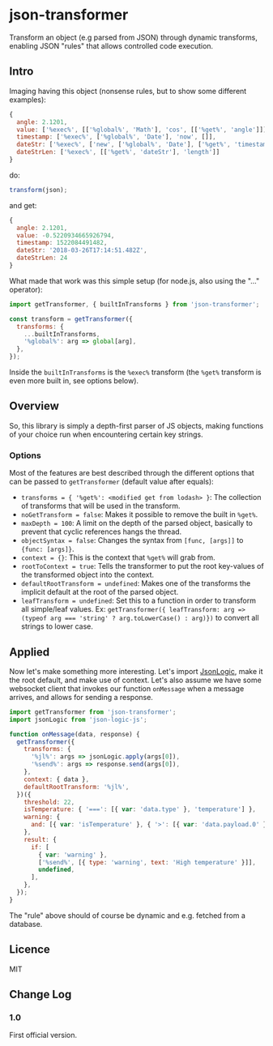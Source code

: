 # json-transformer

Transform an object (e.g parsed from JSON) through dynamic transforms, enabling JSON "rules" that allows controlled code execution.

## Intro

Imaging having this object (nonsense rules, but to show some different examples):

```js
{
  angle: 2.1201,
  value: ['%exec%', [['%global%', 'Math'], 'cos', [['%get%', 'angle']]]],
  timestamp: ['%exec%', ['%global%', 'Date'], 'now', []],
  dateStr: ['%exec%', ['new', ['%global%', 'Date'], ['%get%', 'timestamp'], 'toISOString', []]],
  dateStrLen: ['%exec%', [['%get%', 'dateStr'], 'length']]
}
```

do:

```js
transform(json);
```

and get:

```js
{
  angle: 2.1201,
  value: -0.5220934665926794,
  timestamp: 1522084491482,
  dateStr: '2018-03-26T17:14:51.482Z',
  dateStrLen: 24
}
```

What made that work was this simple setup (for node.js, also using the "..." operator):

```js
import getTransformer, { builtInTransforms } from 'json-transformer';

const transform = getTransformer({
  transforms: {
    ...builtInTransforms,
    '%global%': arg => global[arg],
  },
});
```

Inside the `builtInTransforms` is the `%exec%` transform (the `%get%` transform is even more built in, see options below).

## Overview

So, this library is simply a depth-first parser of JS objects, making functions of your choice run when encountering certain key strings.

### Options

Most of the features are best described through the different options that can be passed to `getTransformer` (default value after equals):

* `transforms = { '%get%': <modified get from lodash> }`: The collection of transforms that will be used in the transform.
* `noGetTransform = false`: Makes it possible to remove the built in `%get%`.
* `maxDepth = 100`: A limit on the depth of the parsed object, basically to prevent that cyclic references hangs the thread.
* `objectSyntax = false`: Changes the syntax from `[func, [args]]` to `{func: [args]}`.
* `context = {}`: This is the context that `%get%` will grab from.
* `rootToContext = true`: Tells the transformer to put the root key-values of the transformed object into the context.
* `defaultRootTransform = undefined`: Makes one of the transforms the implicit default at the root of the parsed object.
* `leafTransform = undefined`: Set this to a function in order to transform all simple/leaf values. Ex: `getTransformer({ leafTransform: arg => (typeof arg === 'string' ? arg.toLowerCase() : arg)})` to convert all strings to lower case.

## Applied

Now let's make something more interesting. Let's import [JsonLogic](http://jsonlogic.com), make it the root default, and make use of context. Let's also assume we have some websocket client that invokes our function `onMessage` when a message arrives, and allows for sending a response.

```js
import getTransformer from 'json-transformer';
import jsonLogic from 'json-logic-js';

function onMessage(data, response) {
  getTransformer({
    transforms: {
      '%jl%': args => jsonLogic.apply(args[0]),
      '%send%': args => response.send(args[0]),
    },
    context: { data },
    defaultRootTransform: '%jl%',
  })({
    threshold: 22,
    isTemperature: { '===': [{ var: 'data.type' }, 'temperature'] },
    warning: {
      and: [{ var: 'isTemperature' }, { '>': [{ var: 'data.payload.0' }, { var: 'threshold' }] }],
    },
    result: {
      if: [
        { var: 'warning' },
        ['%send%', [{ type: 'warning', text: 'High temperature' }]],
        undefined,
      ],
    },
  });
}
```

The "rule" above should of course be dynamic and e.g. fetched from a database.

## Licence

MIT

## Change Log

### 1.0

First official version.

